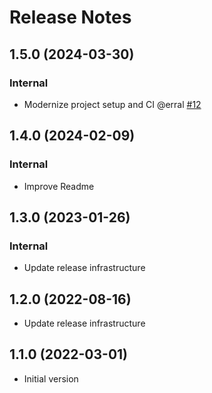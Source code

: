 # Release Notes

<!-- You should *NOT* be adding new change log entries to this file.
     You should create a file in the news directory instead.
     For helpful instructions, please see:
     https://6.docs.plone.org/contributing/index.html?highlight=towncrier#change-log-entry
-->

<!-- towncrier release notes start -->

## 1.5.0 (2024-03-30)

### Internal

- Modernize project setup and CI @erral [#12](https://github.com/codesyntax/volto-social-sharing/pull/12)

## 1.4.0 (2024-02-09)

### Internal

- Improve Readme

## 1.3.0 (2023-01-26)

### Internal

- Update release infrastructure

## 1.2.0 (2022-08-16)

- Update release infrastructure

## 1.1.0 (2022-03-01)

- Initial version

